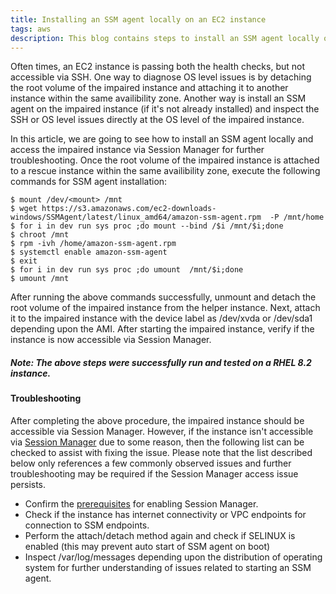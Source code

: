 ```yaml
---
title: Installing an SSM agent locally on an EC2 instance
tags: aws
description: This blog contains steps to install an SSM agent locally on an EC2 instance
---
```


Often times, an EC2 instance is passing both the health checks, but not accessible via SSH. One way to diagnose OS level issues is by detaching the root volume of the impaired instance and attaching it to another instance within the same availibility zone. Another way is install an SSM agent on the impaired instance (if it's not already installed) and inspect the SSH or OS level issues directly at the OS level of the impaired instance.

In this article, we are going to see how to install an SSM agent locally and access the impaired instance via Session Manager for further troubleshooting. Once the root volume of the impaired instance is attached to a rescue instance within the same availibility zone, execute the following commands for SSM agent installation:

```
$ mount /dev/<mount> /mnt
$ wget https://s3.amazonaws.com/ec2-downloads-windows/SSMAgent/latest/linux_amd64/amazon-ssm-agent.rpm  -P /mnt/home
$ for i in dev run sys proc ;do mount --bind /$i /mnt/$i;done
$ chroot /mnt
$ rpm -ivh /home/amazon-ssm-agent.rpm
$ systemctl enable amazon-ssm-agent
$ exit
$ for i in dev run sys proc ;do umount  /mnt/$i;done
$ umount /mnt
```

After running the above commands successfully, unmount and detach the root volume of the impaired instance from the helper instance. Next, attach it to the impaired instance with the device label  as /dev/xvda or /dev/sda1 depending upon the AMI. After starting the impaired instance, verify if the instance is now accessible via Session Manager.

##### Note: The above steps were successfully run and tested on a RHEL 8.2 instance. 

#### Troubleshooting

After completing the above procedure, the impaired instance should be accessible via Session Manager. However, if the instance isn't accessible via [Session Manager](https://docs.aws.amazon.com/AWSEC2/latest/UserGuide/session-manager.html) due to some reason, then the following list can be checked to assist with fixing the issue. Please note that the list described below only references a few commonly observed issues and further troubleshooting may be required if the Session Manager access issue persists.

- Confirm the [prerequisites](https://docs.aws.amazon.com/systems-manager/latest/userguide/session-manager-getting-started.html) for enabling Session Manager.
- Check if the instance has internet connectivity or VPC endpoints for connection to SSM endpoints.
- Perform the attach/detach method again and check if SELINUX is enabled (this may prevent auto start of SSM agent on boot)
- Inspect /var/log/messages depending upon the distribution of operating system for further understanding of issues related to starting an SSM agent. 
